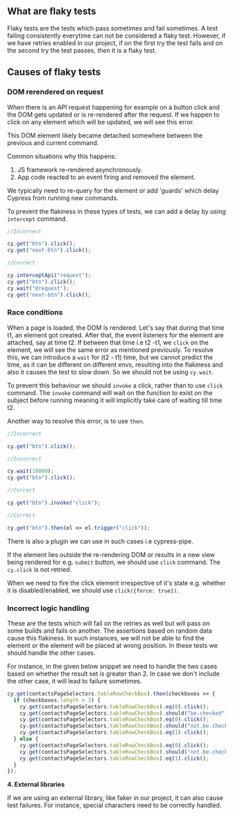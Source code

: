## What are flaky tests

Flaky tests are the tests which pass sometimes and fail sometimes. A test
failing consistently everytime can not be considered a flaky test. However, if
we have retries enabled in our project, if on the first try the test fails and
on the second try the test passes, then it is a flaky test.

## Causes of flaky tests

### DOM rerendered on request

When there is an API request happening for example on a button click and the DOM
gets updated or is re-rendered after the request. If we happen to click on any
element which will be updated, we will see this error.

This DOM element likely became detached somewhere between the previous and current command.

Common situations why this happens:

1. JS framework re-rendered asynchronously.
2. App code reacted to an event firing and removed the element.

We typically need to re-query for the element or add 'guards' which delay Cypress from running new commands.

To prevent the flakiness in these types of tests, we can add a delay by using
`intercept` command.

```javascript
//Incorrect

cy.get("btn").click();
cy.get("next-btn").click();

//Correct

cy.interceptApi("request");
cy.get("btn").click();
cy.wait("@request");
cy.get("next-btn").click();
```

### Race conditions

When a page is loaded, the DOM is rendered. Let's say that during that time t1,
an element got created. After that, the event listeners for the element are
attached, say at time t2. If between that time i.e t2 -t1, we `click` on the
element, we will see the same error as mentioned previously. To resolve this, we
can introduce a `wait` for (t2 - t1) time, but we cannot predict the time, as it
can be different on different envs, resulting into the flakiness and also it
causes the test to slow down. So we should not be using `cy.wait`.

To prevent this behaviour we should `invoke` a click, rather than to use `click`
command. The `invoke` command will wait on the function to exist on the subject
before running meaning it will implicitly take care of waiting till time t2.

Another way to resolve this error, is to use `then`.

```javascript
//Incorrect

cy.get("btn").click();

//Incorrect

cy.wait(10000);
cy.get("btn").click();

//Correct

cy.get("btn").invoke("click");

//Correct

cy.get("btn").then(el => el.trigger("click"));
```

There is also a plugin we can use in such cases i.e cypress-pipe.

If the element lies outside the re-rendering DOM or results in a new view being
rendered for e.g. `submit` button, we should use `click` command. The `cy.click`
is not retried.

When we need to fire the click element irrespective of it's state e.g. whether
it is disabled/enabled, we should use `click({force: true})`.

### Incorrect logic handling

These are the tests which will fail on the retries as well but will pass on some
builds and fails on another. The assertions based on random data cause this
flakiness. In such instances, we will not be able to find the element or the
element will be placed at wrong position. In these tests we should handle the
other cases.

For instance, in the given below snippet we need to handle the two cases based
on whether the result set is greater than 2. In case we don't include the other
case, it will lead to failure sometimes.

```javascript
cy.get(contactsPageSelectors.tableRowCheckBox).then(checkboxes => {
  if (checkboxes.length > 2) {
    cy.get(contactsPageSelectors.tableRowCheckBox).eq(0).click();
    cy.get(contactsPageSelectors.tableRowCheckBox).should("be.checked");
    cy.get(contactsPageSelectors.tableRowCheckBox).eq(0).click();
    cy.get(contactsPageSelectors.tableRowCheckBox).should("not.be.checked");
    cy.get(contactsPageSelectors.tableRowCheckBox).eq(1).click();
  } else {
    cy.get(contactsPageSelectors.tableRowCheckBox).eq(0).click();
    cy.get(contactsPageSelectors.tableRowCheckBox).should("not.be.checked");
    cy.get(contactsPageSelectors.tableRowCheckBox).eq(1).click();
  }
});
```

**4. External libraries**

If we are using an external library, like faker in our project, it can also
cause test failures. For instance, special characters need to be correctly
handled.
